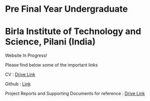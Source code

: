 # Pre Final Year Undergraduate
# Birla Institute of Technology and Science, Pilani (India)

Website In Progress!

Please find below some of the important links

CV : [Drive Link](https://drive.google.com/file/d/11az5QRBQ-ozKumar_qmdJEq2NygzO8xO/view)

Github : [Link](https://github.com/aviral1117)

Project Reports and Supporting Documents for reference : [Drive Link](https://drive.google.com/drive/u/1/folders/1UIfp7kNcHEDhgZEtzth1mWBIhyWUqS7L)


